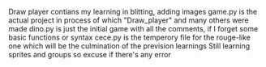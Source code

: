 Draw player contians my learning in blitting, adding images
game.py is the actual project in process of which "Draw_player" and many others were made
dino.py is just the initial game with all the comments, if I forget some basic functions or syntax
cece.py is the temperory file for the rouge-like one which will be the culmination of the prevision learnings
Still learning sprites and groups so excuse if there's any error
